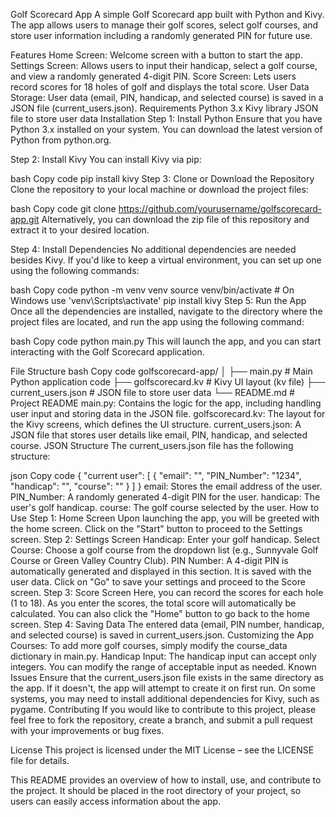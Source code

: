 Golf Scorecard App
A simple Golf Scorecard app built with Python and Kivy. The app allows users to manage their golf scores, select golf courses, and store user information including a randomly generated PIN for future use.

Features
Home Screen: Welcome screen with a button to start the app.
Settings Screen: Allows users to input their handicap, select a golf course, and view a randomly generated 4-digit PIN.
Score Screen: Lets users record scores for 18 holes of golf and displays the total score.
User Data Storage: User data (email, PIN, handicap, and selected course) is saved in a JSON file (current_users.json).
Requirements
Python 3.x
Kivy library
JSON file to store user data
Installation
Step 1: Install Python
Ensure that you have Python 3.x installed on your system. You can download the latest version of Python from python.org.

Step 2: Install Kivy
You can install Kivy via pip:

bash
Copy code
pip install kivy
Step 3: Clone or Download the Repository
Clone the repository to your local machine or download the project files:

bash
Copy code
git clone https://github.com/yourusername/golfscorecard-app.git
Alternatively, you can download the zip file of this repository and extract it to your desired location.

Step 4: Install Dependencies
No additional dependencies are needed besides Kivy. If you'd like to keep a virtual environment, you can set up one using the following commands:

bash
Copy code
python -m venv venv
source venv/bin/activate  # On Windows use 'venv\Scripts\activate'
pip install kivy
Step 5: Run the App
Once all the dependencies are installed, navigate to the directory where the project files are located, and run the app using the following command:

bash
Copy code
python main.py
This will launch the app, and you can start interacting with the Golf Scorecard application.

File Structure
bash
Copy code
golfscorecard-app/
│
├── main.py                 # Main Python application code
├── golfscorecard.kv        # Kivy UI layout (kv file)
├── current_users.json      # JSON file to store user data
└── README.md               # Project README
main.py: Contains the logic for the app, including handling user input and storing data in the JSON file.
golfscorecard.kv: The layout for the Kivy screens, which defines the UI structure.
current_users.json: A JSON file that stores user details like email, PIN, handicap, and selected course.
JSON Structure
The current_users.json file has the following structure:

json
Copy code
{
    "current user": [
        {
            "email": "",
            "PIN_Number": "1234",
            "handicap": "",
            "course": ""
        }
    ]
}
email: Stores the email address of the user.
PIN_Number: A randomly generated 4-digit PIN for the user.
handicap: The user's golf handicap.
course: The golf course selected by the user.
How to Use
Step 1: Home Screen
Upon launching the app, you will be greeted with the home screen.
Click on the "Start" button to proceed to the Settings screen.
Step 2: Settings Screen
Handicap: Enter your golf handicap.
Select Course: Choose a golf course from the dropdown list (e.g., Sunnyvale Golf Course or Green Valley Country Club).
PIN Number: A 4-digit PIN is automatically generated and displayed in this section. It is saved with the user data.
Click on "Go" to save your settings and proceed to the Score screen.
Step 3: Score Screen
Here, you can record the scores for each hole (1 to 18).
As you enter the scores, the total score will automatically be calculated.
You can also click the "Home" button to go back to the home screen.
Step 4: Saving Data
The entered data (email, PIN number, handicap, and selected course) is saved in current_users.json.
Customizing the App
Courses: To add more golf courses, simply modify the course_data dictionary in main.py.
Handicap Input: The handicap input can accept only integers. You can modify the range of acceptable input as needed.
Known Issues
Ensure that the current_users.json file exists in the same directory as the app. If it doesn't, the app will attempt to create it on first run.
On some systems, you may need to install additional dependencies for Kivy, such as pygame.
Contributing
If you would like to contribute to this project, please feel free to fork the repository, create a branch, and submit a pull request with your improvements or bug fixes.

License
This project is licensed under the MIT License – see the LICENSE file for details.

This README provides an overview of how to install, use, and contribute to the project. It should be placed in the root directory of your project, so users can easily access information about the app.